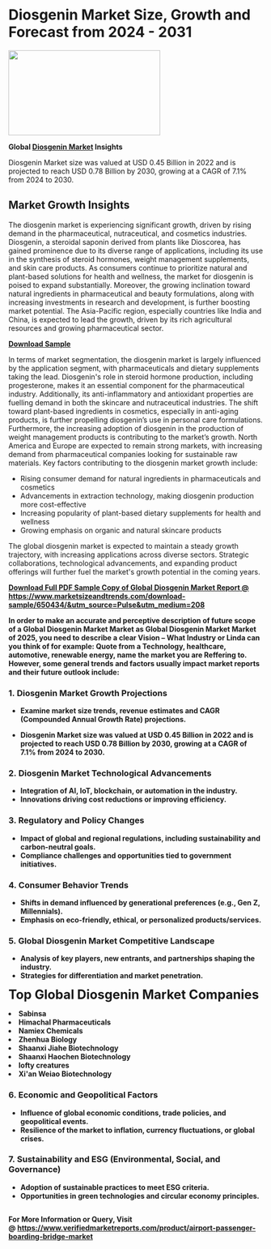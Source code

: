 <H1>Diosgenin Market Size, Growth and Forecast from 2024 - 2031</H1><img class="aligncenter size-medium wp-image-584254" src="https://thirdeyenews.in/wp-content/uploads/2024/09/Global-Market-Research-300x168.jpeg" alt="" width="300" height="168" /><p><strong>Global&nbsp;<a href="https://www.marketsizeandtrends.com/download-sample/650434/&amp;utm_source=Pulse&amp;utm_medium=208">Diosgenin Market</a> Insights</strong></p><p>Diosgenin Market size was valued at USD 0.45 Billion in 2022 and is projected to reach USD 0.78 Billion by 2030, growing at a CAGR of 7.1% from 2024 to 2030.</p><p><h2>Market Growth Insights</h2> <p>The diosgenin market is experiencing significant growth, driven by rising demand in the pharmaceutical, nutraceutical, and cosmetics industries. Diosgenin, a steroidal saponin derived from plants like Dioscorea, has gained prominence due to its diverse range of applications, including its use in the synthesis of steroid hormones, weight management supplements, and skin care products. As consumers continue to prioritize natural and plant-based solutions for health and wellness, the market for diosgenin is poised to expand substantially. Moreover, the growing inclination toward natural ingredients in pharmaceutical and beauty formulations, along with increasing investments in research and development, is further boosting market potential. The Asia-Pacific region, especially countries like India and China, is expected to lead the growth, driven by its rich agricultural resources and growing pharmaceutical sector.</p> <p><strong><a href="#">Download Sample</a></strong></p> <p>In terms of market segmentation, the diosgenin market is largely influenced by the application segment, with pharmaceuticals and dietary supplements taking the lead. Diosgenin's role in steroid hormone production, including progesterone, makes it an essential component for the pharmaceutical industry. Additionally, its anti-inflammatory and antioxidant properties are fuelling demand in both the skincare and nutraceutical industries. The shift toward plant-based ingredients in cosmetics, especially in anti-aging products, is further propelling diosgenin’s use in personal care formulations. Furthermore, the increasing adoption of diosgenin in the production of weight management products is contributing to the market’s growth. North America and Europe are expected to remain strong markets, with increasing demand from pharmaceutical companies looking for sustainable raw materials. Key factors contributing to the diosgenin market growth include: <ul> <li>Rising consumer demand for natural ingredients in pharmaceuticals and cosmetics</li> <li>Advancements in extraction technology, making diosgenin production more cost-effective</li> <li>Increasing popularity of plant-based dietary supplements for health and wellness</li> <li>Growing emphasis on organic and natural skincare products</li> </ul> <p>The global diosgenin market is expected to maintain a steady growth trajectory, with increasing applications across diverse sectors. Strategic collaborations, technological advancements, and expanding product offerings will further fuel the market's growth potential in the coming years.</p> <p><strong><a href="#"></p><p><span class=""><strong>Download Full PDF Sample Copy of Global Diosgenin Market Report</strong> @ <a href="https://www.marketsizeandtrends.com/download-sample/650434/&amp;utm_source=Pulse&amp;utm_medium=208" target="_blank">https://www.marketsizeandtrends.com/download-sample/650434/&amp;utm_source=Pulse&amp;utm_medium=208</a></span></p><p>In order to make an accurate and perceptive description of future scope of a Global&nbsp;Diosgenin Market Market as Global&nbsp;Diosgenin Market Market of 2025, you need to describe a clear Vision &ndash; What Industry or Linda can you think of for example: Quote from a Technology, healthcare, automotive, renewable energy, name the market you are Reffering to. However, some general trends and factors usually impact market reports and their future outlook include:</p><h3>1.&nbsp;<strong>Diosgenin Market Growth Projections</strong></h3><ul><li>Examine market size trends, revenue estimates and CAGR (Compounded Annual Growth Rate) projections.</li><li><p>Diosgenin Market size was valued at USD 0.45 Billion in 2022 and is projected to reach USD 0.78 Billion by 2030, growing at a CAGR of 7.1% from 2024 to 2030.</p></li></ul><h3>2.&nbsp;<strong>Diosgenin Market Technological Advancements</strong></h3><ul><li>Integration of AI, IoT, blockchain, or automation in the industry.</li><li>Innovations driving cost reductions or improving efficiency.</li></ul><h3>3.&nbsp;<strong>Regulatory and Policy Changes</strong></h3><ul><li>Impact of global and regional regulations, including sustainability and carbon-neutral goals.</li><li>Compliance challenges and opportunities tied to government initiatives.</li></ul><h3>4.&nbsp;<strong>Consumer Behavior Trends</strong></h3><ul><li>Shifts in demand influenced by generational preferences (e.g., Gen Z, Millennials).</li><li>Emphasis on eco-friendly, ethical, or personalized products/services.</li></ul><h3>5.&nbsp;<strong>Global Diosgenin Market Competitive Landscape</strong></h3><ul><li>Analysis of key players, new entrants, and partnerships shaping the industry.</li><li>Strategies for differentiation and market penetration.</li></ul><p data-pm-slice="1 1 []"><span style="color: inherit; font-family: inherit; font-size: 25px;">Top Global Diosgenin Market Companies</span></p><div class="" data-test-id=""><p><li>Sabinsa</li><li> Himachal Pharmaceuticals</li><li> Namiex Chemicals</li><li> Zhenhua Biology</li><li> Shaanxi Jiahe Biotechnology</li><li> Shaanxi Haochen Biotechnology</li><li> lofty creatures</li><li> Xi'an Weiao Biotechnology</li></p></div><h3>6.&nbsp;<strong>Economic and Geopolitical Factors</strong></h3><ul><li>Influence of global economic conditions, trade policies, and geopolitical events.</li><li>Resilience of the market to inflation, currency fluctuations, or global crises.</li></ul><h3>7.&nbsp;<strong>Sustainability and ESG (Environmental, Social, and Governance)</strong></h3><ul><li>Adoption of sustainable practices to meet ESG criteria.</li><li>Opportunities in green technologies and circular economy principles.</li></ul><h2><strong style="font-size: 14px;">For More Information or Query, Visit @&nbsp;</strong><a style="background-color: #ffffff; font-size: 14px;" href="https://www.marketsizeandtrends.com/report/diosgenin-market/" target="_blank">https://www.verifiedmarketreports.com/product/airport-passenger-boarding-bridge-market</a></h2>
